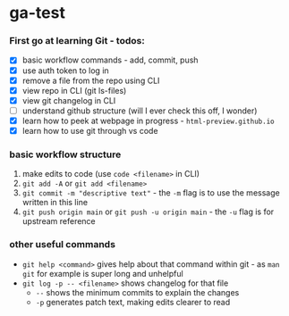 # ga-test

### First go at learning Git - todos:

- [x] basic workflow commands - add, commit, push
- [x] use auth token to log in
- [x] remove a file from the repo using CLI
- [x] view repo in CLI (git ls-files)
- [x] view git changelog in CLI
- [ ] understand github structure (will I ever check this off, I wonder)
- [x] learn how to peek at webpage in progress - `html-preview.github.io`
- [x] learn how to use git through vs code

### basic workflow structure
1. make edits to code (use `code <filename>` in CLI)
2. `git add -A` or `git add <filename>`
3. `git commit -m "descriptive text"` - the `-m` flag is to use the message written in this line
4. `git push origin main` or `git push -u origin main` - the `-u` flag is for upstream reference

### other useful commands

- `git help <command>` gives help about that command within git - as `man git` for example is super long and unhelpful
- `git log -p -- <filename>` shows changelog for that file 
    - `--` shows the minimum commits to explain the changes
    - `-p` generates patch text, making edits clearer to read